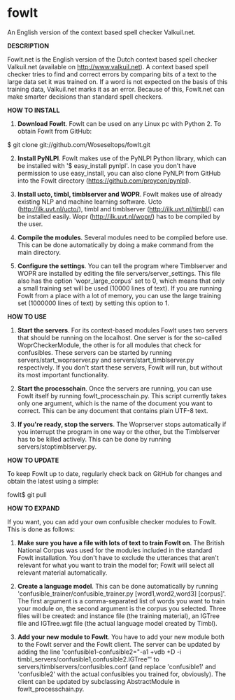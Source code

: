 fowlt
=====

An English version of the context based spell checker Valkuil.net.

**DESCRIPTION**

Fowlt.net is the English version of the Dutch context based spell checker Valkuil.net (available on http://www.valkuil.net). A context based spell checker tries to find and correct errors by comparing bits of a text to the large data set it was trained on. If a word is not expected on the basis of this training data, Valkuil.net marks it as an error. Because of this, Fowlt.net can make smarter decisions than standard spell checkers.

**HOW TO INSTALL**

1. __Download Fowlt__.
Fowlt can be used on any Linux pc with Python 2. To obtain Fowlt from GitHub:

  $ git clone git://github.com/Woseseltops/fowlt.git

2. __Install PyNLPl__.
Fowlt makes use of the PyNLPl Python library, which can be installed with '$ easy_install pynlpl'. In case you don't have permission to use easy_install, you can also clone PyNLPl from GitHub into the Fowlt directory (https://github.com/proycon/pynlpl).

3. __Install ucto, timbl, timblserver and WOPR__.
Fowlt makes use of already existing NLP and machine learning software. Ucto (http://ilk.uvt.nl/ucto/), timbl and timblserver (http://ilk.uvt.nl/timbl/) can be installed easily. Wopr (http://ilk.uvt.nl/wopr/) has to be compiled by the user.

4. __Compile the modules__.
Several modules need to be compiled before use. This can be done automatically by doing a make command from the main directory.

5. __Configure the settings__.
You can tell the program where Timblserver and WOPR are installed by editing the file servers/server_settings. This file also has the option 'wopr_large_corpus' set to 0, which means that only a small training set will be used (10000 lines of text). If you are running Fowlt from a place with a lot of memory, you can use the large training set (1000000 lines of text) by setting this option to 1.

**HOW TO USE**

1. __Start the servers__.
For its context-based modules Fowlt uses two servers that should be running on the localhost. One server is for the so-called WoprCheckerModule, the other is for all modules that check for confusibles. These servers can be started by running servers/start_woprserver.py and servers/start_timblserver.py respectively. If you don't start these servers, Fowlt will run, but without its most important functionality.

2. __Start the processchain__.
Once the servers are running, you can use Fowlt itself by running fowlt_processchain.py. This script currently takes only one argument, which is the name of the document you want to correct. This can be any document that contains plain UTF-8 text.

3. __If you're ready, stop the servers__.
The Woprserver stops automatically if you interrupt the program in one way or the other, but the Timblserver has to be killed actively. This can be done by running servers/stoptimblserver.py.

**HOW TO UPDATE**

To keep Fowlt up to date, regularly check back on GitHub for changes and obtain the latest using a simple:

  fowlt$ git pull

**HOW TO EXPAND**

If you want, you can add your own confusible checker modules to Fowlt. This is done as follows:

1. __Make sure you have a file with lots of text to train Fowlt on__.
The British National Corpus was used for the modules included in the standard Fowlt installation. You don't have to exclude the utterances that aren't relevant for what you want to train the model for; Fowlt will select all relevant material automatically.

2. __Create a language model__.
This can be done automatically by running 'confusible_trainer/confusible_trainer.py [word1,word2,word3] [corpus]'. The first argument is a comma-separated list of words you want to train your module on, the second argument is the corpus you selected. Three files will be created: and instance file (the training material), an IGTree file and IGTree.wgt file (the actual language model created by Timbl).

3. __Add your new module to Fowlt__.
You have to add your new module both to the Fowlt server and the Fowlt client. The server can be updated by adding the line 'confusible1-confusible2="-a1 +vdb +D -i timbl_servers/confusible1,confusible2.IGTree"' to servers/timblservers/confusibles.conf (and replace 'confusible1' and 'confusible2' with the actual confusibles you trained for, obviously). The client can be updated by subclassing AbstractModule in fowlt_processchain.py.
